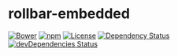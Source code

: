 # rollbar-embedded

[![Bower](https://img.shields.io/bower/v/rollbar-embedded.svg)](https://github.com/yivo/rollbar-embedded)
[![npm](https://img.shields.io/npm/v/rollbar-embedded.svg)](https://www.npmjs.com/package/rollbar-embedded)
[![License](https://img.shields.io/github/license/yivo/rollbar-embedded.svg)](https://github.com/yivo/rollbar-embedded)
[![Dependency Status](https://img.shields.io/david/yivo/rollbar-embedded.svg)](https://david-dm.org/yivo/rollbar-embedded)
[![devDependencies Status](https://img.shields.io/david/dev/yivo/rollbar-embedded.svg)](https://david-dm.org/yivo/rollbar-embedded?type=dev)
